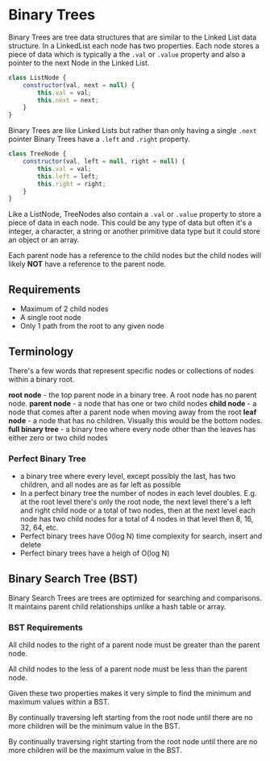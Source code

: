# Binary Trees

Binary Trees are tree data structures that are similar to the Linked List data structure. In a LinkedList each node has two properties. Each node stores a piece of data which is typically a the `.val` or `.value` property and also a pointer to the next Node in the Linked List.

```javascript
class ListNode {
    constructor(val, next = null) {
        this.val = val;
        this.next = next;
    }
}
```

Binary Trees are like Linked Lists but rather than only having a single `.next` pointer Binary Trees have a `.left` and `.right` property.

```javascript
class TreeNode {
    constructor(val, left = null, right = null) {
        this.val = val;
        this.left = left;
        this.right = right;
    }
}
```

Like a ListNode, TreeNodes also contain a `.val` or `.value` property to store a piece of data in each node. This could be any type of data but often it's a integer, a character, a string or another primitive data type but it could store an object or an array.

Each parent node has a reference to the child nodes but the child nodes will likely **NOT** have a reference to the parent node.

## Requirements

- Maximum of 2 child nodes
- A single root node
- Only 1 path from the root to any given node

## Terminology

There's a few words that represent specific nodes or collections of nodes within a binary root.

**root node** - the top parent node in a binary tree. A root node has no parent node.
**parent node** - a node that has one or two child nodes
**child node** - a node that comes after a parent node when moving away from the root
**leaf node** - a node that has no children. Visually this would be the bottom nodes.
**full binary tree** - a binary tree where every node other than the leaves has either zero or two child nodes


### Perfect Binary Tree

- a binary tree where every level, except possibly the last, has two children, and all nodes are as far left as possible
- In a perfect binary tree the number of nodes in each level doubles. E.g. at the root level there's only the root node, the next level there's a left and right child node or a total of two nodes, then at the next level each node has two child nodes for a total of 4 nodes in that level then 8, 16, 32, 64, etc.
- Perfect binary trees have O(log N) time complexity for search, insert and delete
- Perfect binary trees have a heigh of O(log N)

## Binary Search Tree (BST)

Binary Search Trees are trees are optimized for searching and comparisons. It maintains parent child relationships unlike a hash table or array. 

### BST Requirements

All child nodes to the right of a parent node must be greater than the parent node.

All child nodes to the less of a parent node must be less than the parent node.

Given these two properties makes it very simple to find the minimum and maximum values within a BST. 

By continually traversing left starting from the root node until there are no more children will be the minimum value in the BST.

By continually traversing right starting from the root node until there are no more children will be the maximum value in the BST.
